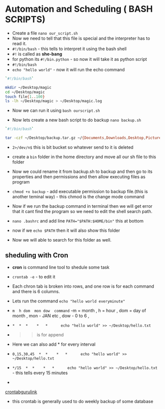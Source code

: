 # Automation and Scheduling ( BASH SCRIPTS)

- Create a file `nano our_script.sh`
- Now we need to tell that this file is special and the interpreter has to read it.
- `#!/bin/bash` - this tells to interpret it using the bash shell
- `#!` is called as **she-bang**
- for python its `#!/bin.python` - so now it will take it as  python script
- `#!/bin/bash`
- `echo "hello world"` - now it will run the echo command

```sh
`#!/bin/bash`

mkdir ~/Desktop/magic
cd ~/Desktop/magic
touch file{1..100}
ls -lh ~/Desktop/magic > ~/Desktop/magic.log
```

- Now we can run it using `bash ourscript.sh`

- Now lets create a new bash script to do backup `nano backup.sh`
  
```sh
`#!/bin/bash`

tar -czf ~/Desktop/backup.tar.gz ~/{Documents,Downloads,Desktop,Pictures,Videos} 2>/dev/n$
```

- `2>/dev/n$` this is bit bucket so whatever send to it is deleted

- create a `bin` folder in the home directory and move all our sh file to this folder
- Now we could rename it from backup.sh to backup and then go to its properties and then permissions and then allow executing files as program 
- `chmod +x backup` - add executable permission to backup file.(this is another teminal way) - this chmod is the change mode command
- Now if we run the backup command in terminal then we will get error that it cant find the program so we need to edit the shell search path.
- `nano .bashrc` and add line `PATH="$PATH:$HOME/bin"` this at bottom
- now if we `echo $PATH` then it will also show this folder
- Now we will able to search for this folder as well.

## sheduling with Cron

- **cron** is command line tool to shedule some task
- `crontab -e` - to edit it 
- Each chron tab is broken into rows, and one row is for each command and there is 6 columns.
- Lets run the command `echo "hello world everyminute"`
- `m  h dom  mon dow  command` -m = month , h = hour , dom = day of month , mon - JAN etc , dow - 0 to 6 , 
- `*  *  *    *   *      echo "hello world" >> ~/Desktop/hello.txt`
  
- >> is for append
- Here we can also add * for every interval

- `0,15,30,45  *  *    *   *      echo "hello world" >> ~/Desktop/hello.txt`
- `*/15  *  *    *   *      echo "hello world" >> ~/Desktop/hello.txt` - this tells every 15 minutes
- 

[crontabgurulink](https://crontab.guru/)

- this crontab is generally used to do weekly backup of some database